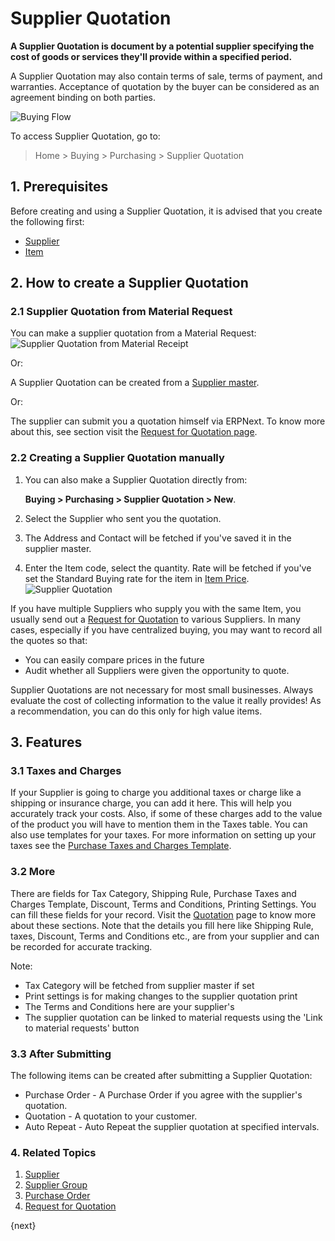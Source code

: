 <!-- add-breadcrumbs -->
# Supplier Quotation

**A Supplier Quotation is document by a potential supplier specifying the cost of goods or services they'll provide within a specified period.**

A Supplier Quotation may also contain terms of sale, terms of payment, and warranties. Acceptance of quotation by the buyer can be considered as an agreement binding on both parties.

![Buying Flow](/docs/assets/img/buying/buying_flow_sq.png)

To access Supplier Quotation, go to:
> Home > Buying > Purchasing > Supplier Quotation

## 1. Prerequisites
Before creating and using a Supplier Quotation, it is advised that you create the following first:

* [Supplier](/docs/user/manual/en/buying/supplier)
* [Item](/docs/user/manual/en/stock/item)

## 2. How to create a Supplier Quotation

### 2.1 Supplier Quotation from Material Request

You can make a supplier quotation from a Material Request:
![Supplier Quotation from Material Receipt]({{docs_base_url}}/assets/img/buying/supplier-quotation-from-mr.png)

Or:

A Supplier Quotation can be created from a [Supplier master](/docs/user/manual/en/buying/supplier).

Or:

The supplier can submit you a quotation himself via ERPNext. To know more about this, see section visit the [Request for Quotation page](/docs/user/manual/en/buying/request-for-quotation#4-creating-a-supplier-quotation-after-rfq).

### 2.2 Creating a Supplier Quotation manually
1. You can also make a Supplier Quotation directly from:

    **Buying > Purchasing > Supplier Quotation > New**.
1. Select the Supplier who sent you the quotation.
1. The Address and Contact will be fetched if you've saved it in the supplier master.
1. Enter the Item code, select the quantity. Rate will be fetched if you've set the Standard Buying rate for the item in [Item Price](/docs/user/manual/en/stock/item-price).
    <img class="screenshot" alt="Supplier Quotation" src="{{docs_base_url}}/assets/img/buying/supplier-quotation.png">

If you have multiple Suppliers who supply you with the same Item, you
usually send out a [Request for Quotation](/docs/user/manual/en/buying/request-for-quotation) to various Suppliers. In
many cases, especially if you have centralized buying, you may want to record all the quotes so that:

  * You can easily compare prices in the future
  * Audit whether all Suppliers were given the opportunity to quote.

Supplier Quotations are not necessary for most small businesses. Always
evaluate the cost of collecting information to the value it really provides!
As a recommendation, you can do this only for high value items.

## 3. Features
### 3.1 Taxes and Charges
If your Supplier is going to charge you additional taxes or charge like a shipping or insurance charge, you can add it here. This will help you accurately track your costs. Also, if some of these charges add to the value of the product you will have to mention them in the Taxes table. You can also use templates for your taxes. For more information on setting up your taxes see the [Purchase Taxes and Charges Template](/docs/user/manual/en/buying/purchase-taxes-and-charges-template).

### 3.2 More
There are fields for Tax Category, Shipping Rule, Purchase Taxes and Charges Template, Discount, Terms and Conditions, Printing Settings. You can fill these fields for your record. Visit the [Quotation](/docs/user/manual/en/selling/quotation) page to know more about these sections. Note that the details you fill here like Shipping Rule, taxes, Discount, Terms and Conditions etc., are from your supplier and can be recorded for accurate tracking.

Note:

- Tax Category will be fetched from supplier master if set
- Print settings is for making changes to the supplier quotation print
- The Terms and Conditions here are your supplier's
- The supplier quotation can be linked to material requests using the 'Link to material requests' button

### 3.3 After Submitting
The following items can be created after submitting a Supplier Quotation:

* Purchase Order - A Purchase Order if you agree with the supplier's quotation.
* Quotation - A quotation to your customer.
* Auto Repeat - Auto Repeat the supplier quotation at specified intervals.

### 4. Related Topics
1. [Supplier](/docs/user/manual/en/buying/supplier)
1. [Supplier Group](/docs/user/manual/en/buying/supplier-group)
1. [Purchase Order](/docs/user/manual/en/buying/purchase-order)
1. [Request for Quotation](/docs/user/manual/en/buying/request-for-quotation)

{next}